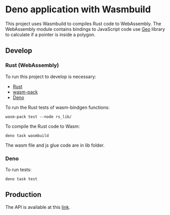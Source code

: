 # Deno application with Wasmbuild

This project uses Wasmbuild to compiles Rust code to WebAssembly. The
WebAssembly module contains bindings to JavaScript code use
[Geo](https://crates.io/crates/geo) library to calculate if a pointer is inside
a polygon.

## Develop

### Rust (WebAssembly)

To run this project to develop is necessary:

- [Rust](https://www.rust-lang.org/tools/install)
- [wasm-pack](https://rustwasm.github.io/wasm-pack/installer/)
- [Deno](https://deno.land/#installation)

To run the Rust tests of wasm-bindgen functions:

```
wasm-pack test --node rs_lib/
```

To compile the Rust code to Wasm:

```shell
deno task wasmbuild
```

The wasm file and js glue code are in lib folder.

### Deno

To run tests:

```shell
deno task test
```

## Production

The API is available at this [link](https://marcosadriano05-delivery.deno.dev/).

